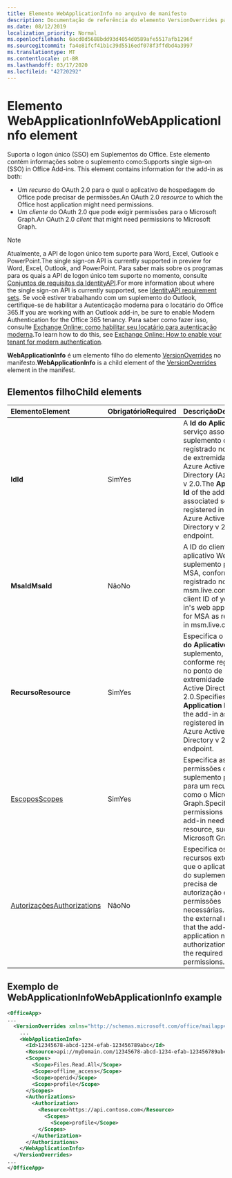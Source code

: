 ```yaml
---
title: Elemento WebApplicationInfo no arquivo de manifesto
description: Documentação de referência do elemento VersionOverrides para arquivos de manifesto de suplementos do Office (XML).
ms.date: 08/12/2019
localization_priority: Normal
ms.openlocfilehash: 6acd0d5688bdd93d4054d0589afe5517afb1296f
ms.sourcegitcommit: fa4e81fcf41b1c39d5516edf078f3ffdbd4a3997
ms.translationtype: MT
ms.contentlocale: pt-BR
ms.lasthandoff: 03/17/2020
ms.locfileid: "42720292"
---
```

# <a name="webapplicationinfo-element"></a><span data-ttu-id="6ad26-103">Elemento WebApplicationInfo</span><span class="sxs-lookup"><span data-stu-id="6ad26-103">WebApplicationInfo element</span></span>

<span data-ttu-id="6ad26-104">Suporta o logon único (SSO) em Suplementos do Office. Este elemento contém informações sobre o suplemento como:</span><span class="sxs-lookup"><span data-stu-id="6ad26-104">Supports single sign-on (SSO) in Office Add-ins. This element contains information for the add-in as both:</span></span>

- <span data-ttu-id="6ad26-105">Um *recurso* do OAuth 2.0 para o qual o aplicativo de hospedagem do Office pode precisar de permissões.</span><span class="sxs-lookup"><span data-stu-id="6ad26-105">An OAuth 2.0 *resource* to which the Office host application might need permissions.</span></span>
- <span data-ttu-id="6ad26-106">Um *cliente* do OAuth 2.0 que pode exigir permissões para o Microsoft Graph.</span><span class="sxs-lookup"><span data-stu-id="6ad26-106">An OAuth 2.0 *client* that might need permissions to Microsoft Graph.</span></span>

> [!NOTE]
> <span data-ttu-id="6ad26-107">Atualmente, a API de logon único tem suporte para Word, Excel, Outlook e PowerPoint.</span><span class="sxs-lookup"><span data-stu-id="6ad26-107">The single sign-on API is currently supported in preview for Word, Excel, Outlook, and PowerPoint.</span></span> <span data-ttu-id="6ad26-108">Para saber mais sobre os programas para os quais a API de logon único tem suporte no momento, consulte [Conjuntos de requisitos da IdentityAPI](../requirement-sets/identity-api-requirement-sets.md).</span><span class="sxs-lookup"><span data-stu-id="6ad26-108">For more information about where the single sign-on API is currently supported, see [IdentityAPI requirement sets](../requirement-sets/identity-api-requirement-sets.md).</span></span> <span data-ttu-id="6ad26-109">Se você estiver trabalhando com um suplemento do Outlook, certifique-se de habilitar a Autenticação moderna para o locatário do Office 365.</span><span class="sxs-lookup"><span data-stu-id="6ad26-109">If you are working with an Outlook add-in, be sure to enable Modern Authentication for the Office 365 tenancy.</span></span> <span data-ttu-id="6ad26-110">Para saber como fazer isso, consulte [Exchange Online: como habilitar seu locatário para autenticação moderna](https://social.technet.microsoft.com/wiki/contents/articles/32711.exchange-online-how-to-enable-your-tenant-for-modern-authentication.aspx).</span><span class="sxs-lookup"><span data-stu-id="6ad26-110">To learn how to do this, see [Exchange Online: How to enable your tenant for modern authentication](https://social.technet.microsoft.com/wiki/contents/articles/32711.exchange-online-how-to-enable-your-tenant-for-modern-authentication.aspx).</span></span>

<span data-ttu-id="6ad26-111">**WebApplicationInfo** é um elemento filho do elemento [VersionOverrides](versionoverrides.md) no manifesto.</span><span class="sxs-lookup"><span data-stu-id="6ad26-111">**WebApplicationInfo** is a child element of the [VersionOverrides](versionoverrides.md) element in the manifest.</span></span>  

## <a name="child-elements"></a><span data-ttu-id="6ad26-112">Elementos filho</span><span class="sxs-lookup"><span data-stu-id="6ad26-112">Child elements</span></span>

|  <span data-ttu-id="6ad26-113">Elemento</span><span class="sxs-lookup"><span data-stu-id="6ad26-113">Element</span></span> |  <span data-ttu-id="6ad26-114">Obrigatório</span><span class="sxs-lookup"><span data-stu-id="6ad26-114">Required</span></span>  |  <span data-ttu-id="6ad26-115">Descrição</span><span class="sxs-lookup"><span data-stu-id="6ad26-115">Description</span></span>  |
|:-----|:-----|:-----|
|  <span data-ttu-id="6ad26-116">**Id**</span><span class="sxs-lookup"><span data-stu-id="6ad26-116">**Id**</span></span>    |  <span data-ttu-id="6ad26-117">Sim</span><span class="sxs-lookup"><span data-stu-id="6ad26-117">Yes</span></span>   |  <span data-ttu-id="6ad26-118">A **Id do Aplicativo** do serviço associado do suplemento conforme registrado no ponto de extremidade do Azure Active Directory (Azure AD) v 2.0.</span><span class="sxs-lookup"><span data-stu-id="6ad26-118">The **Application Id** of the add-in's associated service as registered in the Azure Active Directory v 2.0 endpoint.</span></span>|
|  <span data-ttu-id="6ad26-119">**MsaId**</span><span class="sxs-lookup"><span data-stu-id="6ad26-119">**MsaId**</span></span>    |  <span data-ttu-id="6ad26-120">Não</span><span class="sxs-lookup"><span data-stu-id="6ad26-120">No</span></span>   |  <span data-ttu-id="6ad26-121">A ID do cliente do aplicativo Web do seu suplemento para o MSA, conforme registrado no msm.live.com.</span><span class="sxs-lookup"><span data-stu-id="6ad26-121">The client ID of your add-in's web application for MSA as registered in msm.live.com.</span></span>|
|  <span data-ttu-id="6ad26-122">**Recurso**</span><span class="sxs-lookup"><span data-stu-id="6ad26-122">**Resource**</span></span>  |  <span data-ttu-id="6ad26-123">Sim</span><span class="sxs-lookup"><span data-stu-id="6ad26-123">Yes</span></span>   |  <span data-ttu-id="6ad26-124">Especifica o **URI da ID do Aplicativo** do suplemento, conforme registrado no ponto de extremidade do Azure Active Directory v 2.0.</span><span class="sxs-lookup"><span data-stu-id="6ad26-124">Specifies the **Application ID URI** of the add-in as registered in the Azure Active Directory v 2.0 endpoint.</span></span>|
|  [<span data-ttu-id="6ad26-125">Escopos</span><span class="sxs-lookup"><span data-stu-id="6ad26-125">Scopes</span></span>](scopes.md)                |  <span data-ttu-id="6ad26-126">Sim</span><span class="sxs-lookup"><span data-stu-id="6ad26-126">Yes</span></span>  |  <span data-ttu-id="6ad26-127">Especifica as permissões que o suplemento precisa para um recurso, como o Microsoft Graph.</span><span class="sxs-lookup"><span data-stu-id="6ad26-127">Specifies the permissions that the add-in needs to a resource, such as Microsoft Graph.</span></span>  |
|  [<span data-ttu-id="6ad26-128">Autorizações</span><span class="sxs-lookup"><span data-stu-id="6ad26-128">Authorizations</span></span>](authorizations.md)  |  <span data-ttu-id="6ad26-129">Não</span><span class="sxs-lookup"><span data-stu-id="6ad26-129">No</span></span>   | <span data-ttu-id="6ad26-130">Especifica os recursos externos que o aplicativo Web do suplemento precisa de autorização e as permissões necessárias.</span><span class="sxs-lookup"><span data-stu-id="6ad26-130">Specifies the external resources that the add-in's web application needs authorization to and the required permissions.</span></span>|

## <a name="webapplicationinfo-example"></a><span data-ttu-id="6ad26-131">Exemplo de WebApplicationInfo</span><span class="sxs-lookup"><span data-stu-id="6ad26-131">WebApplicationInfo example</span></span>

```xml
<OfficeApp>
...
  <VersionOverrides xmlns="http://schemas.microsoft.com/office/mailappversionoverrides" xsi:type="VersionOverridesV1_0">
    ...
    <WebApplicationInfo>
      <Id>12345678-abcd-1234-efab-123456789abc</Id>
      <Resource>api://myDomain.com/12345678-abcd-1234-efab-123456789abc</Resource>
      <Scopes>
        <Scope>Files.Read.All</Scope>
        <Scope>offline_access</Scope>
        <Scope>openid</Scope>
        <Scope>profile</Scope>
      </Scopes>
      <Authorizations>
        <Authorization>
          <Resource>https://api.contoso.com</Resource>
            <Scopes>
              <Scope>profile</Scope>
          </Scopes>
        </Authorization>
      </Authorizations>
    </WebApplicationInfo>
  </VersionOverrides>
...
</OfficeApp>
```
